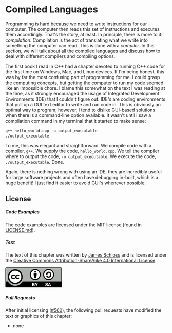 # Compiled Languages

Programming is hard because we need to write instructions for our computer.
The computer then reads this set of instructions and executes them accordingly.
That's the story, at least.
In principle, there is more to it: *compilation*.
Compilation is the act of translating what we write into something the computer can read.
This is done with a *compiler*.
In this section, we will talk about all the compiled languages and discuss how to deal with different compilers and compiling options.

The first  book I read in C++ had a chapter devoted to running C++ code for the first time on Windows, Mac, and Linux devices.
If I'm being honest, this was by far the most confusing part of programming for me.
I could grasp the computing concepts, but getting the computer to run my code seemed like an impossible chore.
I blame this somewhat on the text I was reading at the time, as it strongly encouraged the usage of Integrated Development Environments (IDE) that I couldn't figure out.
IDE's are coding environments that pull up a GUI text editor to write and run code in.
This is obviously an optimal way to program; however, I tend to dislike GUI-based solutions when there is a command-line option available.
It wasn't until I saw a compilation command in my terminal that it started to make sense:

```
g++ hello_world.cpp -o output_executable
./output_executable
```

To me, this was elegant and straightforward.
We compile code with a compiler, `g++`.
We supply the code, `hello_world.cpp`.
We tell the compiler where to output the code, `-o output_executable`.
We execute the code, `./output_executable`.
Done.

Again, there is nothing wrong with using an IDE, they are incredibly useful for large software projects and often have debugging in-built, which is a huge benefit!
I just find it easier to avoid GUI's whenever possible.

## License

##### Code Examples

The code examples are licensed under the MIT license (found in [LICENSE.md](https://github.com/algorithm-archivists/algorithm-archive/blob/main/LICENSE.md)).

##### Text

The text of this chapter was written by [James Schloss](https://github.com/leios) and is licensed under the [Creative Commons Attribution-ShareAlike 4.0 International License](https://creativecommons.org/licenses/by-sa/4.0/legalcode).

[<p><img  class="center" src="../cc/CC-BY-SA_icon.svg" /></p>](https://creativecommons.org/licenses/by-sa/4.0/)

##### Pull Requests

After initial licensing ([#560](https://github.com/algorithm-archivists/algorithm-archive/pull/560)), the following pull requests have modified the text or graphics of this chapter:
- none
